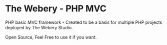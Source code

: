# The Webery - PHP MVC
PHP basic MVC framework - Created to be a basis for multiple PHP projects deployed by The Webery Studio.

Open Source, Feel Free to use it if you want.
